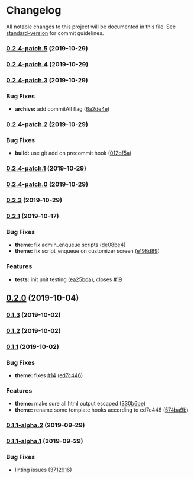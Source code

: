 # Changelog

All notable changes to this project will be documented in this file. See [standard-version](https://github.com/conventional-changelog/standard-version) for commit guidelines.

### [0.2.4-patch.5](https://github.com/feryardiant/wpdev/compare/v0.2.4-patch.4...v0.2.4-patch.5) (2019-10-29)

### [0.2.4-patch.4](https://github.com/feryardiant/wpdev/compare/v0.2.4-patch.3...v0.2.4-patch.4) (2019-10-29)

### [0.2.4-patch.3](https://github.com/feryardiant/wpdev/compare/v0.2.4-patch.2...v0.2.4-patch.3) (2019-10-29)


### Bug Fixes

* **archive:** add commitAll flag ([6a2de4e](https://github.com/feryardiant/wpdev/commit/6a2de4ec49930ac002ea1d2847e9d6c6ec4d4995))

### [0.2.4-patch.2](https://github.com/feryardiant/wpdev/compare/v0.2.4-patch.1...v0.2.4-patch.2) (2019-10-29)


### Bug Fixes

* **build:** use git add on precommit hook ([012bf5a](https://github.com/feryardiant/wpdev/commit/012bf5a827ee97a6121221a6a372577be736cf86))

### [0.2.4-patch.1](https://github.com/feryardiant/wpdev/compare/v0.2.4-patch.0...v0.2.4-patch.1) (2019-10-29)

### [0.2.4-patch.0](https://github.com/feryardiant/wpdev/compare/v0.2.3...v0.2.4-patch.0) (2019-10-29)

### [0.2.3](https://github.com/feryardiant/wpdev/compare/v0.2.2...v0.2.3) (2019-10-29)

### [0.2.1](https://github.com/feryardiant/wpdev/compare/v0.2.0...v0.2.1) (2019-10-17)


### Bug Fixes

* **theme:** fix admin_enqueue scripts ([de08be4](https://github.com/feryardiant/wpdev/commit/de08be4))
* **theme:** fix script_enqueue on customizer screen ([e198d89](https://github.com/feryardiant/wpdev/commit/e198d89))


### Features

* **tests:** init unit testing ([ea25bda](https://github.com/feryardiant/wpdev/commit/ea25bda)), closes [#19](https://github.com/feryardiant/wpdev/issues/19)

## [0.2.0](https://github.com/feryardiant/wpdev/compare/v0.1.3...v0.2.0) (2019-10-04)

### [0.1.3](https://github.com/feryardiant/wpdev/compare/v0.1.2...v0.1.3) (2019-10-02)

### [0.1.2](https://github.com/feryardiant/wpdev/compare/v0.1.1...v0.1.2) (2019-10-02)

### [0.1.1](https://github.com/feryardiant/wpdev/compare/v0.1.1-alpha.2...v0.1.1) (2019-10-02)


### Bug Fixes

* **theme:** fixes [#14](https://github.com/feryardiant/wpdev/issues/14) ([ed7c446](https://github.com/feryardiant/wpdev/commit/ed7c446))


### Features

* **theme:** make sure all html output escaped ([330b6be](https://github.com/feryardiant/wpdev/commit/330b6be))
* **theme:** rename some template hooks according to ed7c446 ([574ba9b](https://github.com/feryardiant/wpdev/commit/574ba9b))

### [0.1.1-alpha.2](https://github.com/feryardiant/wpdev/compare/v0.1.1-alpha.1...v0.1.1-alpha.2) (2019-09-29)

### [0.1.1-alpha.1](https://github.com/feryardiant/wpdev/compare/v0.1.0...v0.1.1-alpha.1) (2019-09-29)


### Bug Fixes

* linting issues ([3712916](https://github.com/feryardiant/wpdev/commit/3712916))
